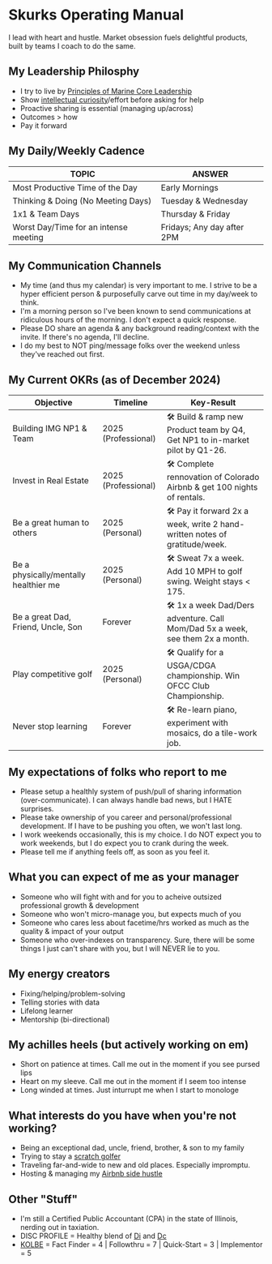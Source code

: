 # Skurks Operating Manual
I lead with heart and hustle. Market obsession fuels delightful products, built by teams I coach to do the same.

## My Leadership Philosphy
* I try to live by [Principles of Marine Core Leadership](https://www.usmcu.edu/Portals/218/Fidelity-%20Leadership%20Principles.pdf)
* Show [intellectual curiosity](https://www.forbes.com/sites/tomaspremuzic/2017/03/06/what-happens-when-leaders-lack-curiosity/#3cd906236b74)/effort before asking for help 
* Proactive sharing is essential (managing up/across)
* Outcomes > how
* Pay it forward

## My Daily/Weekly Cadence
TOPIC | ANSWER
----- | -----
Most Productive Time of the Day | Early Mornings
Thinking & Doing (No Meeting Days) | Tuesday & Wednesday
1x1 & Team Days | Thursday & Friday
Worst Day/Time for an intense meeting | Fridays; Any day after 2PM

## My Communication Channels
* My time (and thus my calendar) is very important to me. I strive to be a hyper efficient person & purposefully carve out time in my day/week to think. 
* I'm a morning person so I've been known to send communications at ridiculous hours of the morning. I don't expect a quick response.
* Please DO share an agenda & any background reading/context with the invite. If there's no agenda, I'll decline.
* I do my best to NOT ping/message folks over the weekend unless they've reached out first.

## My Current OKRs (as of December 2024)

Objective | Timeline | Key-Result
----- | ----- | -----
Building IMG NP1 & Team | 2025 (Professional) | :hammer_and_wrench: Build & ramp new Product team by Q4, Get NP1 to in-market pilot by Q1-26.
Invest in Real Estate | 2025 (Professional) | :hammer_and_wrench: Complete rennovation of Colorado Airbnb & get 100 nights of rentals.
Be a great human to others | 2025 (Personal) | :hammer_and_wrench: Pay it forward 2x a week, write 2 hand-written notes of gratitude/week.
Be a physically/mentally healthier me | 2025 (Personal) | :hammer_and_wrench: Sweat 7x a week. Add 10 MPH to golf swing. Weight stays < 175.
Be a great Dad, Friend, Uncle, Son | Forever | :hammer_and_wrench: 1x a week Dad/Ders adventure. Call Mom/Dad 5x a week, see them 2x a month.
Play competitive golf | 2025 (Personal) | :hammer_and_wrench:  Qualify for a USGA/CDGA championship. Win OFCC Club Championship.
Never stop learning | Forever | :hammer_and_wrench: Re-learn piano, experiment with mosaics, do a tile-work job.

## My expectations of folks who report to me
* Please setup a healthly system of push/pull of sharing information (over-communicate). I can always handle bad news, but I HATE surprises.
* Please take ownership of you career and personal/professional development. If I have to be pushing you often, we won't last long.
* I work weekends occasionally, this is my choice. I do NOT expect you to work weekends, but I do expect you to crank during the week.
* Please tell me if anything feels off, as soon as you feel it.

## What you can expect of me as your manager
* Someone who will fight with and for you to acheive outsized professional growth & development
* Someone who won't micro-manage you, but expects much of you
* Someone who cares less about facetime/hrs worked as much as the quality & impact of your output
* Someone who over-indexes on transparency. Sure, there will be some things I just can't share with you, but I will NEVER lie to you. 

## My energy creators
* Fixing/helping/problem-solving
* Telling stories with data
* Lifelong learner 
* Mentorship (bi-directional)

## My achilles heels (but actively working on em)
* Short on patience at times. Call me out in the moment if you see pursed lips
* Heart on my sleeve. Call me out in the moment if I seem too intense
* Long winded at times. Just inturrupt me when I start to monologe 

## What interests do you have when you're not working?
* Being an exceptional dad, uncle, friend, brother, & son to my family
* Trying to stay a [scratch golfer](https://wsga.bluegolf.com/bluegolf/wsga1/handicap/f0dc4b19206c4eb69a78e1ca09c77d3b/index.htm)
* Traveling far-and-wide to new and old places. Especially impromptu. 
* Hosting & managing my [Airbnb side hustle](https://www.airbnb.com/rooms/6229085)

## Other "Stuff"
* I'm still a Certified Public Accountant (CPA) in the state of Illinois, nerding out in taxiation.
* DISC PROFILE = Healthy blend of [Di](https://www.crystalknows.com/disc/di-id-personality-type) and [Dc](https://www.crystalknows.com/disc/dc-personality-type)
* [KOLBE](http://paulkortman.com/2013/11/19/laymens-guide-kolbe-score/) = Fact Finder = 4  | Followthru = 7  | Quick-Start = 3 | Implementor = 5
